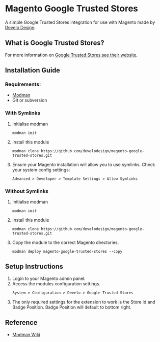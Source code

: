 # Magento Google Trusted Stores
A simple Google Trusted Stores integration for use with Magento made by [Develo Design](http://develodesign.co.uk).

## What is Google Trusted Stores?
For more information on [Google Trusted Stores see their website](http://www.google.com/trustedstores/for-businesses/).

## Installation Guide
### Requirements:
- [Modman](https://github.com/colinmollenhour/modman)
- Git or subversion

### With Symlinks
1. Initialise modman
    ```
    modman init
    ```
2. Install this module
    ```
    modman clone https://github.com/develodesign/magento-google-trusted-stores.git
    ```
3. Ensure your Magento installation will allow you to use symlinks. Check your system config settings:
    ```
    Advanced > Developer > Template Settings > Allow Symlinks
    ```

### Without Symlinks
1. Initialise modman
    ```
    modman init
    ```
2. Install this module
    ```
    modman clone https://github.com/develodesign/magento-google-trusted-stores.git
    ```
3. Copy the module to the correct Magento directories.
    ```
    modman deploy magento-google-trusted-stores --copy
    ```

## Setup Instructions
1. Login to your Magento admin panel.
2. Access the modules configuration settings.
    ```
    System > Configuration > Develo > Google Trusted Stores
    ```
3. The only required settings for the extension to work is the Store Id and Badge Position. Badge Position will default to bottom right.


## Reference
- [Modman Wiki](https://github.com/colinmollenhour/modman/wiki/Tutorial)
